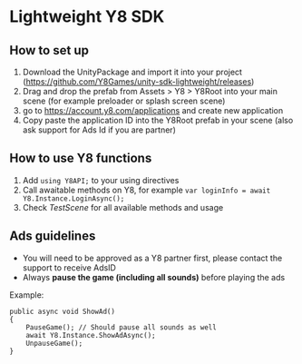 # Lightweight Y8 SDK

## How to set up 
1) Download the UnityPackage and import it into your project (https://github.com/Y8Games/unity-sdk-lightweight/releases)
2) Drag and drop the prefab from Assets > Y8 > Y8Root into your main scene (for example preloader or splash screen scene)
3) go to https://account.y8.com/applications and create new application
4) Copy paste the application ID into the Y8Root prefab in your scene (also ask support for Ads Id if you are partner)

## How to use Y8 functions
1) Add `using Y8API;` to your using directives
2) Call awaitable methods on Y8, for example `var loginInfo = await Y8.Instance.LoginAsync();` 
3) Check *TestScene* for all available methods and usage 

## Ads guidelines
- You will need to be approved as a Y8 partner first, please contact the support to receive AdsID
- Always **pause the game (including all sounds)** before playing the ads

Example:
```
public async void ShowAd()
{
    PauseGame(); // Should pause all sounds as well
    await Y8.Instance.ShowAdAsync();
    UnpauseGame();     
}
```

